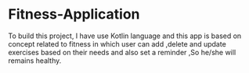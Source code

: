# Fitness-Application
To build this project, I have use Kotlin language and this app is based on concept related to fitness in which user can add ,delete and update exercises based on their needs and also set a reminder ,So he/she will remains healthy.
